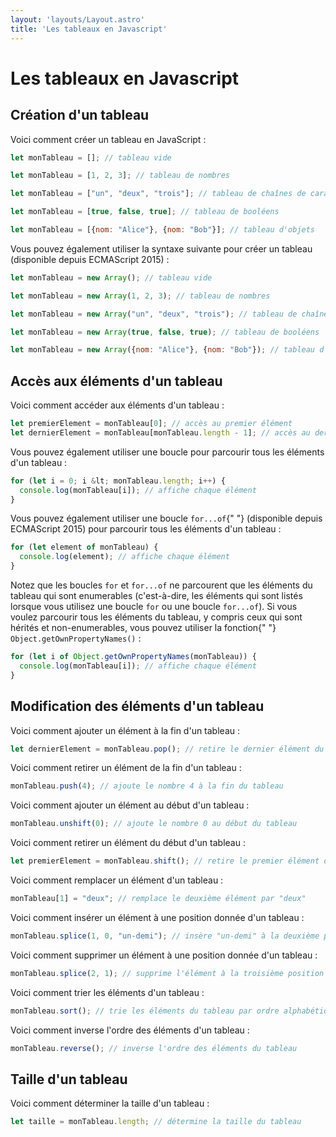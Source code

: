 ```yaml
---
layout: 'layouts/Layout.astro'
title: 'Les tableaux en Javascript'
---
```


# Les tableaux en Javascript

## Création d'un tableau

Voici comment créer un tableau en JavaScript :

```js
let monTableau = []; // tableau vide

let monTableau = [1, 2, 3]; // tableau de nombres

let monTableau = ["un", "deux", "trois"]; // tableau de chaînes de caractères

let monTableau = [true, false, true]; // tableau de booléens

let monTableau = [{nom: "Alice"}, {nom: "Bob"}]; // tableau d'objets
```

Vous pouvez également utiliser la syntaxe suivante pour créer un tableau (disponible depuis ECMAScript 2015) :

```js
let monTableau = new Array(); // tableau vide

let monTableau = new Array(1, 2, 3); // tableau de nombres

let monTableau = new Array("un", "deux", "trois"); // tableau de chaînes de caractères

let monTableau = new Array(true, false, true); // tableau de booléens

let monTableau = new Array({nom: "Alice"}, {nom: "Bob"}); // tableau d'objets
```

## Accès aux éléments d'un tableau

Voici comment accéder aux éléments d'un tableau :
```js
let premierElement = monTableau[0]; // accès au premier élément
let dernierElement = monTableau[monTableau.length - 1]; // accès au dernier élément
```

  Vous pouvez également utiliser une boucle pour parcourir tous les
  éléments d'un tableau :
```js
for (let i = 0; i &lt; monTableau.length; i++) {
  console.log(monTableau[i]); // affiche chaque élément
}
```

  Vous pouvez également utiliser une boucle <code>for...of</code>{" "}
  (disponible depuis ECMAScript 2015) pour parcourir tous les éléments
  d'un tableau :
```js
for (let element of monTableau) {
  console.log(element); // affiche chaque élément
}
```

  Notez que les boucles <code>for</code> et <code>for...of</code> ne
  parcourent que les éléments du tableau qui sont enumerables
  (c'est-à-dire, les éléments qui sont listés lorsque vous utilisez une
  boucle <code>for</code> ou une boucle <code>for...of</code>). Si vous
  voulez parcourir tous les éléments du tableau, y compris ceux qui sont
  hérités et non-enumerables, vous pouvez utiliser la fonction{" "}
  <code>Object.getOwnPropertyNames()</code> :
```js
for (let i of Object.getOwnPropertyNames(monTableau)) {
  console.log(monTableau[i]); // affiche chaque élément
}
```

## Modification des éléments d'un tableau

Voici comment ajouter un élément à la fin d'un tableau :
```js
let dernierElement = monTableau.pop(); // retire le dernier élément du tableau
```

Voici comment retirer un élément de la fin d'un tableau :
```js
monTableau.push(4); // ajoute le nombre 4 à la fin du tableau
```

Voici comment ajouter un élément au début d'un tableau :
```js
monTableau.unshift(0); // ajoute le nombre 0 au début du tableau
```

Voici comment retirer un élément du début d'un tableau :
```js
let premierElement = monTableau.shift(); // retire le premier élément du tableau
```

Voici comment remplacer un élément d'un tableau :
```js
monTableau[1] = "deux"; // remplace le deuxième élément par "deux"
```

Voici comment insérer un élément à une position donnée d'un tableau :
```js
monTableau.splice(1, 0, "un-demi"); // insère "un-demi" à la deuxième position du tableau
```

Voici comment supprimer un élément à une position donnée d'un tableau :
```js
monTableau.splice(2, 1); // supprime l'élément à la troisième position du tableau
```

Voici comment trier les éléments d'un tableau :
```js
monTableau.sort(); // trie les éléments du tableau par ordre alphabétique ou numérique
```

Voici comment inverse l'ordre des éléments d'un tableau :
```js
monTableau.reverse(); // inverse l'ordre des éléments du tableau
```

## Taille d'un tableau

Voici comment déterminer la taille d'un tableau :
```js
let taille = monTableau.length; // détermine la taille du tableau
```
